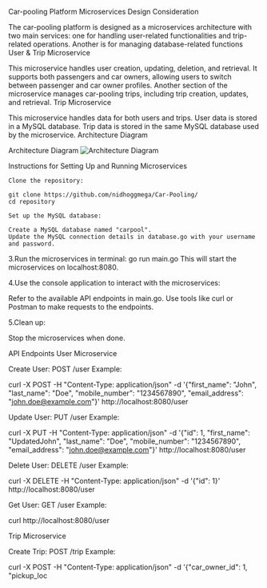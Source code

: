 Car-pooling Platform Microservices
Design Consideration

The car-pooling platform is designed as a microservices architecture with two main services: one for handling user-related functionalities and trip-related operations. Another is for managing database-related functions
User & Trip Microservice

This microservice handles user creation, updating, deletion, and retrieval. It supports both passengers and car owners, allowing users to switch between passenger and car owner profiles.
Another section of the microservice manages car-pooling trips, including trip creation, updates, and retrieval.
Trip Microservice

This microservice handles data for both users and trips. User data is stored in a MySQL database. Trip data is stored in the same MySQL database used by the microservice.
Architecture Diagram

Architecture Diagram
![Architecture Diagram](https://github.com/nidhoggmega/Car-Pooling/assets/92702429/2af750d5-99dd-4a5b-8445-dcf7d1f36ae2)


Instructions for Setting Up and Running Microservices

    Clone the repository:

    git clone https://github.com/nidhoggmega/Car-Pooling/
    cd repository

    Set up the MySQL database:

    Create a MySQL database named "carpool".
    Update the MySQL connection details in database.go with your username and password.

3.Run the microservices in terminal:
go run main.go
This will start the microservices on localhost:8080.

4.Use the console application to interact with the microservices:

Refer to the available API endpoints in main.go.
Use tools like curl or Postman to make requests to the endpoints.

5.Clean up:

Stop the microservices when done.

API Endpoints
User Microservice

Create User: POST /user
Example:

curl -X POST -H "Content-Type: application/json" -d '{"first_name": "John", "last_name": "Doe", "mobile_number": "1234567890", "email_address": "john.doe@example.com"}' http://localhost:8080/user

Update User: PUT /user
Example:

curl -X PUT -H "Content-Type: application/json" -d '{"id": 1, "first_name": "UpdatedJohn", "last_name": "Doe", "mobile_number": "1234567890", "email_address": "john.doe@example.com"}' http://localhost:8080/user

Delete User: DELETE /user
Example:

curl -X DELETE -H "Content-Type: application/json" -d '{"id": 1}' http://localhost:8080/user

Get User: GET /user
Example:

curl http://localhost:8080/user

Trip Microservice

Create Trip: POST /trip
Example:

curl -X POST -H "Content-Type: application/json" -d '{"car_owner_id": 1, "pickup_loc
